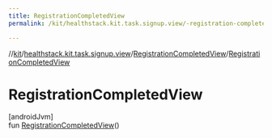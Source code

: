 ```yaml
---
title: RegistrationCompletedView
permalink: /kit/healthstack.kit.task.signup.view/-registration-completed-view/-registration-completed-view.html

---
```

//[kit](/kit.html)/[healthstack.kit.task.signup.view](../index.html)/[RegistrationCompletedView](index.html)/[RegistrationCompletedView](-registration-completed-view.html)



# RegistrationCompletedView



[androidJvm]\
fun [RegistrationCompletedView](-registration-completed-view.html)()




